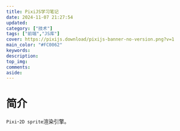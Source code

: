 ```yaml
---
title: PixiJS学习笔记
date: 2024-11-07 21:27:54
updated:
category: ["技术"]
tags: ["前端","JS库"]
cover: https://pixijs.download/pixijs-banner-no-version.png?v=1
main_color: "#FC0062"
keywords:
description:
top_img:
comments:
aside:
---
```


# 简介 #

`Pixi`-`2D sprite`渲染引擎。